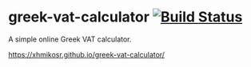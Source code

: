 # greek-vat-calculator [![Build Status](https://github.com/XhmikosR/greek-vat-calculator/workflows/CI/badge.svg)](https://github.com/XhmikosR/greek-vat-calculator/actions?workflow=CI)

A simple online Greek VAT calculator.

<https://xhmikosr.github.io/greek-vat-calculator/>
